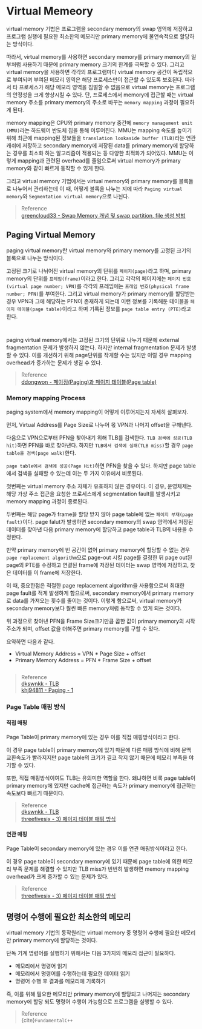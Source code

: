 # Virtual Memeory
virtual memory 기법은 프로그램을 secondary memory의 swap 영역에 저장하고 프로그램 실행에 필요한 최소한의 메모리만 primary memory에 불연속적으로 할당하는 방식이다. 

따라서, virtual memory를 사용하면 secondary memory를 primary memory의 일부처럼 사용하기 때문에 primary memory 크기의 한계를 극복할 수 있다. 그리고 virtual memory을 사용하면 각각의 프로그램마다 virtual memory 공간이 독립적으로 부여되며 부여된 메모리 영역은 해당 프로세스만이 접근할 수 있도록 보호된다. 따라서 타 프로세스가 해당 메모리 영역을 침벌할 수 없음으로 virtual memory는 프로그램의 안정성을 크게 향상시킬 수 있다. 단, 프로세스에서 memory에 접근할 때는 virtual memory 주소를 primary memory의 주소로 바꾸는 `memory mapping` 과정이 필요하게 된다.

memory mapping은 CPU와 primary memory 중간에 `memory management unit (MMU)`라는 하드웨어 반도체 칩을 통해 이루어진다. MMU는 mapping 속도를 높이기 위해 최근에 mapping된 정보들을 `translation lookaside buffer (TLB)`라는 연관 캐쉬에 저장하고 secondary memory에 저장된 data를 primary memory에 할당하는 경우를 최소화 하는 알고리즘이 적용되는 등 다양한 최적화가 되어있다. MMU는 이렇게 mapping과 관련된 overhead를 줄임으로써 virtual memory가 primary memory와 같이 빠르게 동작할 수 있게 한다.

그리고 virtual memory 기법에서는 virtual memory와 primary memory를 블록들로 나누어서 관리하는데 이 때, 어떻게 블록을 나누는 지에 따라 `Paging virtual memory`와 `Segmentation virtual memory`으로 나뉜다.

> Reference  
> [greencloud33 - Swap Memory 개념 및 swap partition, file 생성 방법](https://greencloud33.tistory.com/47)   

## Paging Virtual Memory
paging virtual memory란 virtual memory와 primary memory를 고정된 크기의 블록으로 나누는 방식이다.

고정된 크기로 나뉘어진 virtual memory의 단위를 `페이지(page)`라고 하며, primary memory의 단위를 `프레임(frame)`이라고 한다. 그리고 각각의 페이지에는 `페이지 번호(virtual page number; VPN)`를 각각의 프레임에는 `프레임 번호(physical frame number; PFN)`를 부여한다. 그리고 virtual memory가 primary memory를 할당받는 경우 VPN과 그에 해당하는 PFN이 존재하게 되는데 이런 정보를 기록해둔 테이블을 `페이지 테이블(page table)`이라고 하며 기록된 정보를 `page table entry (PTE)`라고 한다.

```{figure} _image/0201.png
``` 

```{figure} _image/0202.png
```

paging virtual memory에서는 고정된 크기의 단위로 나누기 때문에 external fragmentation 문제가 발생하지 않는다. 하지만 internal fragmentation 문제가 발생할 수 있다. 이를 개선하기 위해 page단위를 작게할 수는 있지만 이럴 경우 mapping overhead가 증가하는 문제가 생길 수 있다.



> Reference  
> [ddongwon - 페이징(Paging)과 페이지 테이블(Page table)](https://ddongwon.tistory.com/49)  

### Memory mapping Process
paging system에서 memory mapping이 어떻게 이루어지는지 자세히 살펴보자.

먼저, Virtual Address를 Page Size로 나누어 몫 VPN과 나머지 offset을 구해낸다.

다음으로 VPN으로부터 PFN을 찾아내기 위해 TLB를 검색한다. `TLB 검색에 성공(TLB hit)`하면 PFN을 바로 찾아낸다. 하지만 `TLB에서 검색에 실패(TLB miss)`할 경우 `page table을 검색(page walk)`한다.

`page table에서 검색에 성공(Page Hit)`하면 PFN을 찾을 수 있다. 하지만 page table에서 검색을 실패할 수 있는데 이는 두 가지 이유에서 비롯된다. 

첫번째는 virtual memory 주소 자체가 유효하지 않은 경우이다. 이 경우, 운영체제는 해당 가상 주소 접근을 요청한 프로세스에게 segmentation fault를 발생시키고 memory mapping 과정이 종료된다. 

두번째는 해당 page가 frame을 할당 받지 않아 page table에 없는 `페이지 부재(page fault)`이다. page falut가 발생하면 secondary memory의 swap 영역에서 저장된 데이터를 찾아낸 다음 primary memory에 할당하고 page table과 TLB의 내용을 수정한다. 

만약 primary memory에 빈 공간이 없어 primary memory에 할당할 수 없는 경우  `page replacement algorithm`으로 page-out 시킬 page를 결정한 뒤 page out된 page의 PTE를 수정하고 연결된 frame에 저장된 데이터는 swap 영역에 저장하고, 찾은 데이터를 이 frame에 저장한다.

이 때, 중요한점은 적절한 page replacement algorithm을 사용함으로써 최대한 page fault를 적게 발생하게 함으로써, secondary memory에서 primary memory로 data를 가져오는 횟수를 줄이는 것이다. 이렇게 함으로써, virtual memory가 secondary memory보다 훨씬 빠른 memory처럼 동작할 수 있게 되는 것이다.

위 과정으로 찾아낸 PFN을 Frame Size크기만큼 곱한 값이 primary memory의 시작주소가 되며, offset 값을 더해주면 primary memory를 구할 수 있다.

요약하면 다음과 같다.
* Virtual Memory Address  = VPN * Page Size + offset
* Primary Memory Address = PFN * Frame Size + offset

```{figure} _image/0203.png
```

> Reference  
> [dkswnkk - TLB](https://dkswnkk.tistory.com/456)  
> [khj94811 - Paging - 1](https://m.blog.naver.com/khj94811/221019655505)  

### Page Table 매핑 방식
#### 직접 매핑
Page Table이 primary memory에 있는 경우 이를 직접 매핑방식이라고 한다. 

이 경우 page table이 primary memory에 있기 때문에 다른 매핑 방식에 비해 문맥 교환속도가 빨라지지만 page table의 크기가 결코 작지 않기 때문에 메모리 부족을 야기할 수 있다.

또한, 직접 매핑방식이여도 TLB는 유의미한 역할을 한다. 왜냐하면 비록 page table이 primary memory에 있지만 cache에 접근하는 속도가 primary memory에 접근하는 속도보다 빠르기 때문이다.

> Reference  
> [dkswnkk - TLB](https://dkswnkk.tistory.com/456)  
> [threefivesix - 3) 페이지 테이블 매핑 방식](https://threefivesix.tistory.com/24)  

#### 연관 매핑
Page Table이 secondary memory에 있는 경우 이를 연관 매핑방식이라고 한다.

이 경우 page table이 secondary memory에 있기 때문에 page table에 의한 메모리 부족 문제를 해결할 수 있지만 TLB miss가 빈번히 발생하면 memory mapping overhead가 크게 증가할 수 있는 문제가 있다.

> Reference  
> [threefivesix - 3) 페이지 테이블 매핑 방식](https://threefivesix.tistory.com/24) 



## 명령어 수행에 필요한 최소한의 메모리
virtual memory 기법의 동작원리는 virtual memory 중 명령어 수행에 필요한 메모리만 primary memory에 할당하는 것이다.

단독 기계 명령어를 실행하기 위해서는 다음 3가지의 메모리 접근이 필요하다.
* 메모리에서 명령어 읽기
* 메모리에서 명령어를 수행하는데 필요한 데이터 읽기
* 명령어 수행 후 결과를 메모리에 기록하기

즉, 이를 위해 필요한 메모리만 primary memory에 할당되고 나머지는 secondary memory에 할당 되도 명령어 수행이 가능함으로 프로그램을 실행할 수 있다. 

> Reference  
> {cite}`FundamentalC++`   